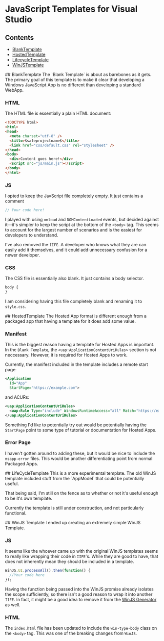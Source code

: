 # JavaScript Templates for Visual Studio

## Contents
- [BlankTemplate](#BlankTemplate)
- [HostedTemplate](#HostedTemplate)
- [LifecycleTemplate](#LifecycleTemplate)
- [WinJSTemplate](#WinJSTemplate)

<a name="BlankTemplate" />
## BlankTemplate
The `Blank Template` is about as barebones as it gets. The primary goal of this template
is to make it clear that developing a Windows JavaScript App is no different than
developing a standard WebApp.

### HTML
The HTML file is essentially a plain HTML document:
```html
<!DOCTYPE html>
<html>
<head>
  <meta charset="utf-8" />
  <title>$safeprojectname$</title>
  <link href="css/default.css" rel="stylesheet" />
</head>
<body>
  <div>Content goes here!</div>
  <script src="js/main.js"></script>
</body>
</html>
```

### JS
I opted to keep the JavScript file completely empty. It just contains a comment
```JavaScript
// Your code here!
```

I played with using `onload` and `DOMContentLoaded` events, but decided against it&mdash;it's
simpler to keep the script at the bottom of the `<body>` tag. This seems to account for the
largest number of scenarios and is the easiest for developers to understand.

I've also removed the `IIFE`. A developer who knows what they are can easily add it themselves, and it could add
unnecessary confusion for a newer developer.

### CSS
The CSS file is essentially also blank. It just contains a body selector.
```CSS
body {
}
```
I am considering having this file completely blank and renaming it to `style.css`.

<a name="HostedTemplate" />
## HostedTemplate
The Hosted App format is different enough from a packaged app that having a template for it
does add some value.

### Manifest
This is the biggest reason having a template for Hosted Apps is important. In the `Blank Template`,
the `<uap:ApplicationContentUriRules>` section is not neccessary. However, it is required for
Hosted Apps to work.

Currently, the manifest included in the template includes a remote start page:
```xml
<Application
  Id="App"
  StartPage="https://example.com">
```
and ACURs:
```xml
<uap:ApplicationContentUriRules>
  <uap:Rule Type="include" WindowsRuntimeAccess="all" Match="https://example.com" />
</uap:ApplicationContentUriRules>
```

Something I'd like to potentially try out would be potentially having the `StartPage` point to some
type of tutorial or documentation for Hosted Apps.

### Error Page
I haven't gotten around to adding these, but it would be nice to include the `msapp-error` files. This
would be another differentiating point from normal Packaged Apps.

<a name="LifecycleTemplate" />
## LifeCycleTemplate
This is a more experimental template. The old WinJS template included stuff from the `AppModel` that
could be potentially useful.

That being said, I'm still on the fence as to whether or not it's useful enough to be it's own template.

Currently the template is still under construction, and not particularly functional.

<a name="WinJSTemplate" />
## WinJS Template
I ended up creating an extremely simple WinJS Template. 

### JS
It seems like the whoever came up with the original WinJS templates seems to really like wrapping their
code in `IIFE`'s. While they are good to have, that does not inherently mean they should be included in a template.
```JavaScript
WinJS.UI.processAll().then(function() {
  //Your code here
});
```
Having the function being passed into the WinJS promise already isolates the scope sufficiently, so there isn't a good reason to wrap it into another `IIFE`. In fact, it might be a good idea to remove it from the [WinJS Generator](https://github.com/winjs/generator-winjs) as well.

### HTML
The `index.html` file has been updated to include the `win-type-body` class on the `<body>` tag. This was one of the breaking changes from `WinJS`.
